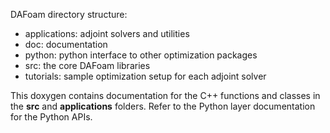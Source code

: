DAFoam directory structure:
- applications: adjoint solvers and utilities
- doc: documentation
- python: python interface to other optimization packages
- src: the core DAFoam libraries
- tutorials: sample optimization setup for each adjoint solver

This doxygen contains documentation for the C++ functions and classes in the **src** and **applications** folders.
Refer to the Python layer documentation for the Python APIs.
